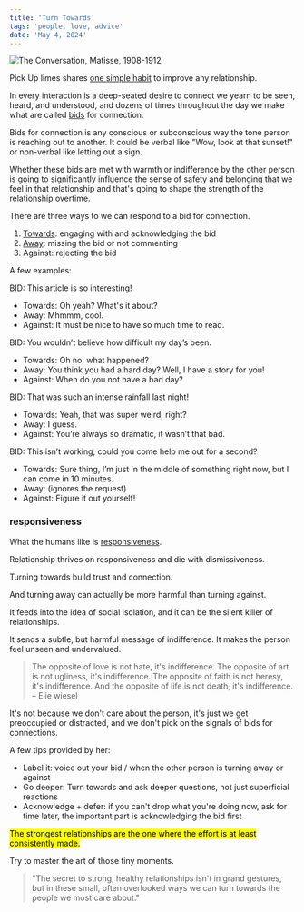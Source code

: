 ```yaml
---
title: 'Turn Towards'
tags: 'people, love, advice'
date: 'May 4, 2024'
---
```


![The Conversation, Matisse, 1908-1912](/images/conversation.jpg)

Pick Up limes shares [one simple habit](https://www.youtube.com/watch?v=WI_9NoMof7s) to improve any relationship.

In every interaction is a deep-seated desire to connect we yearn to be seen, heard, and understood, and dozens of times throughout the day we make what are called [bids](https://www.gottman.com/blog/t-is-for-turning/) for connection.

Bids for connection is any conscious or subconscious way the tone person is reaching out to another. It could be verbal like "Wow, look at that sunset!" or non-verbal like letting out a sign.

Whether these bids are met with warmth or indifference by the other person is going to significantly influence the sense of safety and belonging that we feel in that relationship and that's going to shape the strength of the relationship overtime.

There are three ways to we can respond to a bid for connection.

1. [Towards](https://www.gottman.com/blog/a-deeper-look-into-turning-towards-your-partner/): engaging with and acknowledging the bid
2. [Away](https://www.gottman.com/blog/a-deeper-look-into-turning-away-from-your-partner/): missing the bid or not commenting
3. Against: rejecting the bid

A few examples:

BID: This article is so interesting!

- Towards: Oh yeah? What's it about?
- Away: Mhmmm, cool.
- Against: It must be nice to have so much time to read.

BID: You wouldn’t believe how difficult my day’s been.

- Towards: Oh no, what happened?
- Away: You think you had a hard day? Well, I have a story for you!
- Against: When do you not have a bad day?

BID: That was such an intense rainfall last night!

- Towards: Yeah, that was super weird, right?
- Away: I guess.
- Against: You’re always so dramatic, it wasn’t that bad.

BID: This isn’t working, could you come help me out for a second?

- Towards: Sure thing, I’m just in the middle of something right now, but I can come in 10 minutes.
- Away: (ignores the request)
- Against: Figure it out yourself!

### responsiveness

What the humans like is [responsiveness](https://sashachapin.substack.com/p/what-the-humans-like-is-responsiveness).

Relationship thrives on responsiveness and die with dismissiveness.

Turning towards build trust and connection.

And turning away can actually be more harmful than turning against.

It feeds into the idea of social isolation, and it can be the silent killer of relationships.

It sends a subtle, but harmful message of indifference. It makes the person feel unseen and undervalued.

> The opposite of love is not hate, it's indifference. The opposite of art is not ugliness, it's indifference. The opposite of faith is not heresy, it's indifference. And the opposite of life is not death, it's indifference.
> – Elie wiesel

It's not because we don't care about the person, it's just we get preoccupied or distracted, and we don't pick on the signals of bids for connections.

A few tips provided by her:

- Label it: voice out your bid / when the other person is turning away or against
- Go deeper: Turn towards and ask deeper questions, not just superficial reactions
- Acknowledge + defer: if you can't drop what you're doing now, ask for time later, the important part is acknowledging the bid first

<mark>The strongest relationships are the one where the effort is at least consistently made.</mark>

Try to master the art of those tiny moments.

> "The secret to strong, healthy relationships isn't in grand gestures, but in these small, often overlooked ways we can turn towards the people we most care about."
